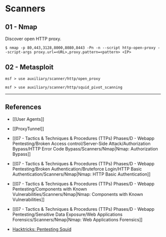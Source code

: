 # Scanners

## 01 - Nmap

Discover open HTTP proxy.

```
$ nmap -p 80,443,3128,8000,8080,8443 -Pn -n --script http-open-proxy --script-args proxy.url=<URL>,proxy.pattern=<pattern> <IP>
```

## 02 - Metasploit

```
msf > use auxiliary/scanner/http/open_proxy
```

```
msf > use auxiliary/scanner/http/squid_pivot_scanning
```

---
## References

- [[User Agents]]

- [[ProxyTunnel]]

- [[07 - Tactics & Techniques & Procedures (TTPs) Phases/D - Webapp Pentesting/Broken Access control/Server-Side Attack/Authorization Bypass/HTTP Error Code Bypass/Scanners/Nmap|Nmap: Authorization Bypass]]

- [[07 - Tactics & Techniques & Procedures (TTPs) Phases/D - Webapp Pentesting/Broken Authentication/Bruteforce Login/HTTP Basic Authentication/Scanners/Nmap|Nmap: HTTP Basic Authentication]]

- [[07 - Tactics & Techniques & Procedures (TTPs) Phases/D - Webapp Pentesting/Components with Known Vulnerabilities/Scanners/Nmap|Nmap: Components with Known Vulnerabilities]]

- [[07 - Tactics & Techniques & Procedures (TTPs) Phases/D - Webapp Pentesting/Sensitive Data Exposure/Web Applications Forensics/Scanners/Nmap|Nmap: Web Applications Forensics]]

- [Hacktricks: Pentesting Squid](https://book.hacktricks.xyz/network-services-pentesting/3128-pentesting-squid)